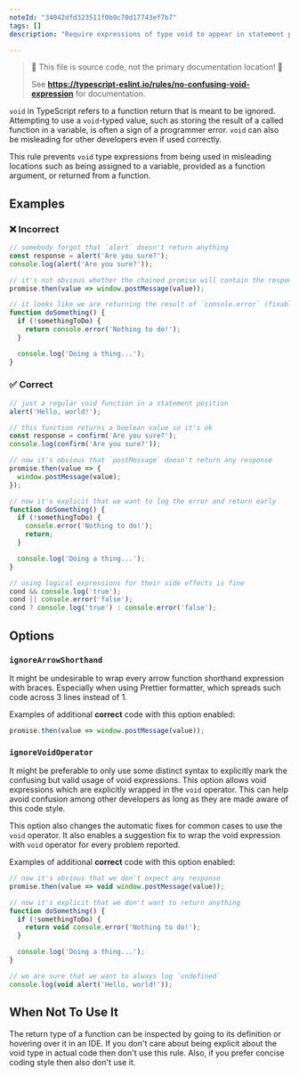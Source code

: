 ```yaml
---
noteId: "34042dfd323511f0b9c70d17743ef7b7"
tags: []
description: "Require expressions of type void to appear in statement position."

---
```


> 🛑 This file is source code, not the primary documentation location! 🛑
>
> See **https://typescript-eslint.io/rules/no-confusing-void-expression** for documentation.

`void` in TypeScript refers to a function return that is meant to be ignored.
Attempting to use a `void`-typed value, such as storing the result of a called function in a variable, is often a sign of a programmer error.
`void` can also be misleading for other developers even if used correctly.

This rule prevents `void` type expressions from being used in misleading locations such as being assigned to a variable, provided as a function argument, or returned from a function.

## Examples

<!--tabs-->

### ❌ Incorrect

```ts
// somebody forgot that `alert` doesn't return anything
const response = alert('Are you sure?');
console.log(alert('Are you sure?'));

// it's not obvious whether the chained promise will contain the response (fixable)
promise.then(value => window.postMessage(value));

// it looks like we are returning the result of `console.error` (fixable)
function doSomething() {
  if (!somethingToDo) {
    return console.error('Nothing to do!');
  }

  console.log('Doing a thing...');
}
```

### ✅ Correct

```ts
// just a regular void function in a statement position
alert('Hello, world!');

// this function returns a boolean value so it's ok
const response = confirm('Are you sure?');
console.log(confirm('Are you sure?'));

// now it's obvious that `postMessage` doesn't return any response
promise.then(value => {
  window.postMessage(value);
});

// now it's explicit that we want to log the error and return early
function doSomething() {
  if (!somethingToDo) {
    console.error('Nothing to do!');
    return;
  }

  console.log('Doing a thing...');
}

// using logical expressions for their side effects is fine
cond && console.log('true');
cond || console.error('false');
cond ? console.log('true') : console.error('false');
```

## Options

### `ignoreArrowShorthand`

It might be undesirable to wrap every arrow function shorthand expression with braces.
Especially when using Prettier formatter, which spreads such code across 3 lines instead of 1.

Examples of additional **correct** code with this option enabled:

```ts
promise.then(value => window.postMessage(value));
```

### `ignoreVoidOperator`

It might be preferable to only use some distinct syntax
to explicitly mark the confusing but valid usage of void expressions.
This option allows void expressions which are explicitly wrapped in the `void` operator.
This can help avoid confusion among other developers as long as they are made aware of this code style.

This option also changes the automatic fixes for common cases to use the `void` operator.
It also enables a suggestion fix to wrap the void expression with `void` operator for every problem reported.

Examples of additional **correct** code with this option enabled:

```ts
// now it's obvious that we don't expect any response
promise.then(value => void window.postMessage(value));

// now it's explicit that we don't want to return anything
function doSomething() {
  if (!somethingToDo) {
    return void console.error('Nothing to do!');
  }

  console.log('Doing a thing...');
}

// we are sure that we want to always log `undefined`
console.log(void alert('Hello, world!'));
```

## When Not To Use It

The return type of a function can be inspected by going to its definition or hovering over it in an IDE.
If you don't care about being explicit about the void type in actual code then don't use this rule.
Also, if you prefer concise coding style then also don't use it.

